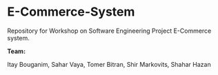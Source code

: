 # E-Commerce-System
  Repository for Workshop on Software Engineering Project E-Commerce system.
  
  **Team:**
  
  Itay Bouganim,
  Sahar Vaya,
  Tomer Bitran,
  Shir Markovits,
  Shahar Hazan
